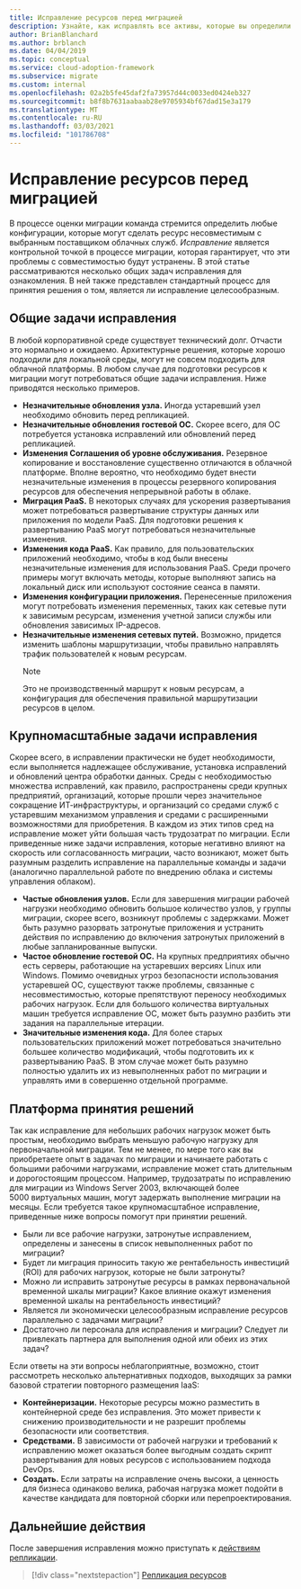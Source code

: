```yaml
---
title: Исправление ресурсов перед миграцией
description: Узнайте, как исправлять все активы, которые вы определили как несовместимые с выбранным поставщиком облачных служб перед началом миграции.
author: BrianBlanchard
ms.author: brblanch
ms.date: 04/04/2019
ms.topic: conceptual
ms.service: cloud-adoption-framework
ms.subservice: migrate
ms.custom: internal
ms.openlocfilehash: 02a2b5fe45daf2fa73957d44c0033ed0424eb327
ms.sourcegitcommit: b8f8b7631aabaab28e9705934bf67dad15e3a179
ms.translationtype: MT
ms.contentlocale: ru-RU
ms.lasthandoff: 03/03/2021
ms.locfileid: "101786708"
---
```

# <a name="remediate-assets-prior-to-migration"></a>Исправление ресурсов перед миграцией

В процессе оценки миграции команда стремится определить любые конфигурации, которые могут сделать ресурс несовместимым с выбранным поставщиком облачных служб. *Исправление* является контрольной точкой в процессе миграции, которая гарантирует, что эти проблемы с совместимостью будут устранены. В этой статье рассматриваются несколько общих задач исправления для ознакомления. В ней также представлен стандартный процесс для принятия решения о том, является ли исправление целесообразным.

## <a name="common-remediation-tasks"></a>Общие задачи исправления

В любой корпоративной среде существует технический долг. Отчасти это нормально и ожидаемо. Архитектурные решения, которые хорошо подходили для локальной среды, могут не совсем подходить для облачной платформы. В любом случае для подготовки ресурсов к миграции могут потребоваться общие задачи исправления. Ниже приводятся несколько примеров.

- **Незначительные обновления узла.** Иногда устаревший узел необходимо обновить перед репликацией.
- **Незначительные обновления гостевой ОС.** Скорее всего, для ОС потребуется установка исправлений или обновлений перед репликацией.
- **Изменения Соглашения об уровне обслуживания.** Резервное копирование и восстановление существенно отличаются в облачной платформе. Вполне вероятно, что необходимо будет внести незначительные изменения в процессы резервного копирования ресурсов для обеспечения непрерывной работы в облаке.
- **Миграция PaaS.** В некоторых случаях для ускорения развертывания может потребоваться развертывание структуры данных или приложения по модели PaaS. Для подготовки решения к развертыванию PaaS могут потребоваться незначительные изменения.
- **Изменения кода PaaS.** Как правило, для пользовательских приложений необходимо, чтобы в код были внесены незначительные изменения для использования PaaS. Среди прочего примеры могут включать методы, которые выполняют запись на локальный диск или используют состояние сеанса в памяти.
- **Изменения конфигурации приложения.** Перенесенные приложения могут потребовать изменения переменных, таких как сетевые пути к зависимым ресурсам, изменения учетной записи службы или обновления зависимых IP-адресов.
- **Незначительные изменения сетевых путей.** Возможно, придется изменить шаблоны маршрутизации, чтобы правильно направлять трафик пользователей к новым ресурсам.
    > [!NOTE]
    > Это не производственный маршрут к новым ресурсам, а конфигурация для обеспечения правильной маршрутизации ресурсов в целом.

## <a name="large-scale-remediation-tasks"></a>Крупномасштабные задачи исправления

Скорее всего, в исправлении практически не будет необходимости, если выполняется надлежащее обслуживание, установка исправлений и обновлений центра обработки данных. Среды с необходимостью множества исправлений, как правило, распространены среди крупных предприятий, организаций, которые прошли через значительное сокращение ИТ-инфраструктуры, и организаций со средами служб с устаревшим механизмом управления и средами с расширенными возможностями для приобретения. В каждом из этих типов сред на исправление может уйти большая часть трудозатрат по миграции. Если приведенные ниже задачи исправления, которые негативно влияют на скорость или согласованность миграции, часто возникают, может быть разумным разделить исправление на параллельные команды и задачи (аналогично параллельной работе по внедрению облака и системы управления облаком).

- **Частые обновления узлов.** Если для завершения миграции рабочей нагрузки необходимо обновить большое количество узлов, у группы миграции, скорее всего, возникнут проблемы с задержками. Может быть разумно разорвать затронутые приложения и устранить действия по исправлению до включения затронутых приложений в любые запланированные выпуски.
- **Частое обновление гостевой ОС.** На крупных предприятиях обычно есть серверы, работающие на устаревших версиях Linux или Windows. Помимо очевидных угроз безопасности использования устаревшей ОС, существуют также проблемы, связанные с несовместимостью, которые препятствуют переносу необходимых рабочих нагрузок. Если для большого количества виртуальных машин требуется исправление ОС, может быть разумно разбить эти задания на параллельные итерации.
- **Значительные изменения кода.** Для более старых пользовательских приложений может потребоваться значительно большее количество модификаций, чтобы подготовить их к развертыванию PaaS. В этом случае может быть разумно полностью удалить их из невыполненных работ по миграции и управлять ими в совершенно отдельной программе.

## <a name="decision-framework"></a>Платформа принятия решений

Так как исправление для небольших рабочих нагрузок может быть простым, необходимо выбрать меньшую рабочую нагрузку для первоначальной миграции. Тем не менее, по мере того как вы приобретаете опыт в задачах по миграции и начинаете работать с большими рабочими нагрузками, исправление может стать длительным и дорогостоящим процессом. Например, трудозатраты по исправлению для миграции из Windows Server 2003, включающей более 5000 виртуальных машин, могут задержать выполнение миграции на месяцы. Если требуется такое крупномасштабное исправление, приведенные ниже вопросы помогут при принятии решений.

- Были ли все рабочие нагрузки, затронутые исправлением, определены и занесены в список невыполненных работ по миграции?
- Будет ли миграция приносить такую же рентабельность инвестиций (ROI) для рабочих нагрузок, которые не были затронуты?
- Можно ли исправить затронутые ресурсы в рамках первоначальной временной шкалы миграции? Какое влияние окажут изменения временной шкалы на рентабельность инвестиций?
- Является ли экономически целесообразным исправление ресурсов параллельно с задачами миграции?
- Достаточно ли персонала для исправления и миграции? Следует ли привлекать партнера для выполнения одной или обеих из этих задач?

Если ответы на эти вопросы неблагоприятные, возможно, стоит рассмотреть несколько альтернативных подходов, выходящих за рамки базовой стратегии повторного размещения IaaS:

- **Контейнеризации.** Некоторые ресурсы можно разместить в контейнерной среде без исправления. Это может привести к снижению производительности и не разрешит проблемы безопасности или соответствия.
- **Средствами.** В зависимости от рабочей нагрузки и требований к исправлению может оказаться более выгодным создать скрипт развертывания для новых ресурсов с использованием подхода DevOps.
- **Создать.** Если затраты на исправление очень высоки, а ценность для бизнеса одинаково велика, рабочая нагрузка может подойти в качестве кандидата для повторной сборки или перепроектирования.

## <a name="next-steps"></a>Дальнейшие действия

После завершения исправления можно приступать к [действиям репликации](./replicate.md).

> [!div class="nextstepaction"]
> [Репликация ресурсов](./replicate.md)
